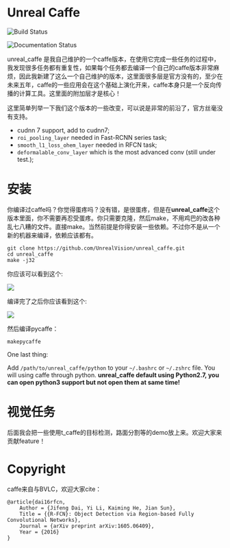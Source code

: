 # Unreal Caffe

![Build Status](https://travis-ci.org/BVLC/caffe.svg?branch=master)

![Documentation Status](https://img.shields.io/badge/中文文档-最新-brightgreen.svg)





unreal_caffe 是我自己维护的一个caffe版本，在使用它完成一些任务的过程中，我发现很多任务都有重复性，如果每个任务都去编译一个自己的caffe版本非常麻烦，因此我新建了这么一个自己维护的版本，这里面很多层是官方没有的，至少在未来五年，caffe的一些应用会在这个基础上演化开来，caffe本身只是一个反向传播的计算工具。这里面的附加层才是核心！

这里简单列举一下我们这个版本的一些改变，可以说是非常的前沿了，官方丝毫没有支持。

- cudnn 7 support, add to cudnn7;
- `roi_pooling_layer` needed in Fast-RCNN series task;
- `smooth_l1_loss_ohem_layer` needed in RFCN task;
- `deformalable_conv_layer` which is the most advanced conv (still under test.);



# 安装

你编译过caffe吗？你觉得蛋疼吗？没有错，是很蛋疼，但是在**unreal_caffe**这个版本里面，你不需要再忍受蛋疼。你只需要克隆，然后make，不用鸡巴的改各种乱七八糟的文件。直接make。当然前提是你得安装一些依赖。不过你不是从一个新的机器来编译，依赖应该都有。

```shell
git clone https://github.com/UnrealVision/unreal_caffe.git
cd unreal_caffe
make -j32
```

你应该可以看到这个:

![](https://i.loli.net/2017/12/28/5a446e4ec8f9a.png)

编译完了之后你应该看到这个:

![](https://i.loli.net/2017/12/28/5a446e8ff3c22.png)

然后编译pycaffe：

```
makepycaffe
```

One last thing:

Add `/path/to/unreal_caffe/python` to your `~/.bashrc` or `~/.zshrc` file. You will using caffe through python. **unreal_caffe default using Python2.7, you can open python3 support but not open them at same time!**



# 视觉任务



后面我会把一些使用t_caffe的目标检测，路面分割等的demo放上来。欢迎大家来贡献feature！



# Copyright

caffe来自与BVLC，欢迎大家cite：

```
@article{dai16rfcn,
    Author = {Jifeng Dai, Yi Li, Kaiming He, Jian Sun},
    Title = {{R-FCN}: Object Detection via Region-based Fully Convolutional Networks},
    Journal = {arXiv preprint arXiv:1605.06409},
    Year = {2016}
}
```